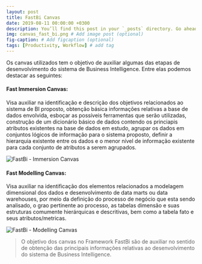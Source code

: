 ```yaml
---
layout: post
title: FastBi Canvas
date: 2019-08-11 00:00:00 +0300
description: You’ll find this post in your `_posts` directory. Go ahead and edit it and re-build the site to see your changes. # Add post description (optional)
img: canvas_fast_bi.png # Add image post (optional)
fig-caption: # Add figcaption (optional)
tags: [Productivity, Workflow] # add tag
---
```



Os canvas utilizados tem o objetivo de auxiliar algumas das etapas de desenvolvimento do sistema de Business Intelligence. Entre elas podemos destacar as seguintes:

#### Fast Immersion Canvas: 
Visa auxiliar na identificação e descrição dos objetivos relacionados ao sistema de BI proposto, obtenção básica informações relativas a base de dados envolvida, esboçar as possíveis ferramentas que serão utilizadas, construção de um  dicionário básico de dados contendo os princiapis atributos existentes na base de dados em estudo, agrupar os dados em conjuntos lógicos de informação para o sistema proposto, definir a hierarquia existente entre os dados e o menor nível de informação existente para cada conjunto de atributos a serem agrupados.

![FastBi - Immersion Canvas]({{site.baseurl}}/assets/img/fast_immersion_canvas.png)

#### Fast Modelling Canvas: 
Visa auxiliar na identificação dos elementos relacionados a modelagem dimensional dos dados e desenvolvimento de data marts ou data warehouses, por meio da definição do processo de negócio que esta sendo analisado, o grao pertinente ao processo, as tabelas dimensão e suas estruturas comumente hierárquicas e descritivas, bem como a tabela fato e seus atributos/metricas.



![FastBi - Modelling Canvas]({{site.baseurl}}/assets/img/fast_modelling_canvas.png)


>O objetivo dos canvas no Framework FastBi são de auxiliar no sentido de obtenção das principais informações relativas ao desenvolvimento do sistema de Business Intelligence.

